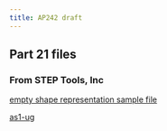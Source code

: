 ```yaml
---
title: AP242 draft
---
```


Part 21 files
-------------

### From STEP Tools, Inc

[empty shape representation sample
file](http://www.steptools.com/support/stdev_docs/express/ap242/demos/geometry_out_stp.txt)

[as1-ug](http://www.steptools.com/support/stdev_docs/express/ap242/demos/walkasm_in_stp.txt)
